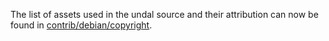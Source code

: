 The list of assets used in the undal source and their attribution can now be found in [contrib/debian/copyright](../contrib/debian/copyright).
